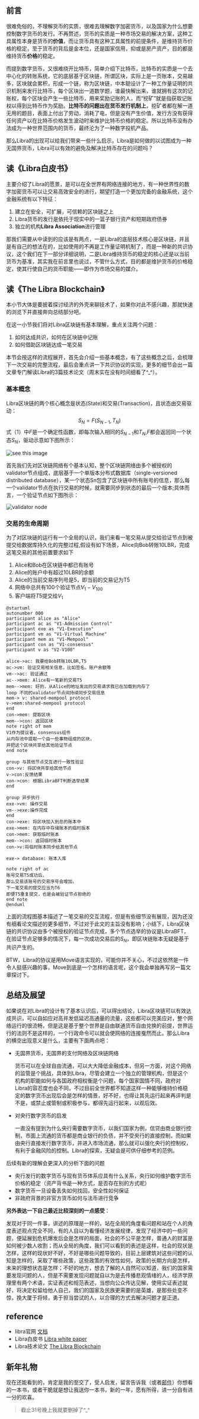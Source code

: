 ## 前言

很难免俗的，不理解货币的实质，很难去理解数字加密货币，以及国家为什么想要控制数字货币的发行。不再赘述，货币的实质是一种市场交易的解决方案，这种工具属性本身是货币的**价值**，而让货币具有这种工具属性的前提条件，是维持货币价格的稳定，至于货币的背后是金本位，还是国家信用，抑或是房产资产，目的都是维持货币**价格**的稳定。

而提到数字货币，又很难绕开比特币，简单介绍下比特币，比特币的实质是一个去中心化的转账系统，它的底层基于区块链，所谓区块，实际上是一页账本，交易越多，区块就会累积，形成一个链，称为区块链，中本聪设计了一种工作量证明的共识机制来发行比特币，每个区块出一道数学题，谁最快解出来，谁就拥有这次的记账权，每个区块会产生一些比特币，用来奖励记账的人，而“挖矿”就是指获取记账权以得到比特币作为奖励。**比特币的问题出在货币发行机制上**，挖矿者都在解一道无用的题目，表面上付出了劳动，消耗了电，但是没有产生价值，发行方没有获得任何资产以在比特币价格发生波动时来维护比特币价格的稳定。所以比特币没有办法成为一种世界范围内的货币，最终沦为了一种数字投机产品。

那么Libra的出现可以给我们带来一些什么启示，Libra是如何做的以试图成为一种无国界货币，Libra可以有效的避免及解决比特币存在的问题吗？



## 读《Libra白皮书》

主要介绍了Libra的愿景，是可以在全世界有网络连接的地方，有一种世界性的数字加密货币可以让交易高效安全的进行，期望打造一个更加完备的金融系统，这个金融系统有以下特征：

1. 建立在安全，可扩展，可信赖的区块链之上
2. Libra货币的发行是依托于现实中的一篮子银行资产和短期政府债券
3. 独立的机构**Libra Association**进行管理

那我们需要从中读到的应该是有两点，一是Libra的底层技术核心是区块链，并且是有自己的想法在的，比如使用的不再是工作量证明机制了，而是一种新的共识协议，这个我们在下一部分详细说明，二是Libra维持货币的稳定的核心还是以当前货币为基准，其实我在前言里也说过，不管什么方式，目的都是维护货币的价格稳定，使其行使自己的货币职能——即作为市场交易的媒介。



## 读《The Libra Blockchain》

本小节大体是要披着探讨经济的外壳来聊技术了，如果你对此不感兴趣，那就快速的浏览下并直接奔向总结部分吧。

在这一小节我们将对Libra区块链有基本理解，重点关注两个问题：

1. 如何达成共识，如何在区块链中记账
2. 如何借助区块链达成一笔交易



本节会按这样的流程展开，首先会介绍一些基本概念，有了这些概念之后，会梳理下一次交易的完整流程，最后会重点讲一下共识协议的实现，更多的细节会出一篇文章专门解读Libra的3篇技术论文（周末实在没有时间细看了^_^）。



### 基本概念

Libra区块链的两个核心概念是状态(State)和交易(Transaction)，且状态由交易驱动：
$$
S_N=F(S_{N-1},T_N) \tag{1}
$$
式（1）中$F$是一个确定性函数，即每次输入相同的$S_{N-1}$和$T_N$,$F$都会返回同一个状态$S_N$，驱动示意如下图所示：

![see this image](https://developers.libra.org/docs/assets/illustrations/transactions.svg)



首先我们先对区块链网络有个基本认知，整个区块链网络由多个被授权的validator节点组成，底层基于一个单版本分布式数据库（single-versioned distributed database），某一个状态Sn包含了区块链中所有账号的信息，那么每一个validator节点在执行交易的时候，就需要同步到状态的最后一个版本;具体而言，一个验证节点如下图所示：

![validator node](https://developers.libra.org/docs/assets/illustrations/validator.svg)



### 交易的生命周期

为了对区块链的运行有一个全局的认识，我们来看一笔交易从提交给验证节点到被提交给数据库持久化的完整过程,假设有如下场景，Alice向Bob转账10LBR，完成这笔交易的其他前置要求如下

1. Alice和Bob在区块链中都已有账号
2. Alice的账户中有超过10LBR的余额
3. Alice的当前交易序列号是5，即当前的交易记为T5
4. 网络中总共有100个验证节点$V_1-V_{100}$
5. 客户端将$T5$提交给$V_1$

```uml
@startuml
autonumber 000
participant alice as "Alice"
participant ac as "V1-Admission Control"
participant exe as "V1-Execution"
participant vm as "V1-Virtual Machine" 
participant mem as "V1-Mempool" 
participant con as "V1-consensus" 
participant v as "V2-V100"

alice->ac: 我要给Bob转账10LBR,T5
ac->vm: 验证交易相关信息，比如签名，账户余额等
vm-->ac: 验证通过
ac-->mem: Alice有一笔新的交易T5
mem-->mem: 好的，从Alice的地址发出的交易请求我已在加载到内存了
loop 不同的validator节点间持续同步交易信息
mem-> v: shared-mempool protocol
v->mem:shared-mempool protocol
end
con->mem: 提取区块
mem-->con: 返回区块
note right of mem
V1作为提议者，consensus组件
从内存池中提取一个由一些事物组成的区块，
并把这个区块共享给其他验证节点
end note

group 与其他节点交互进行一致性验证
con->v: 将区块共享给其他节点
v->con:反馈结果
con->con: 根据LibraBFT判断选举结果
end

group 异步执行
exe->vm: 操作交易
vm-->exe:操作完成
end
con->exe: 将区块加入到总的账本中
exe->mem: 在内存中存储账本的临时版本
con->mem: 获取临时账本
mem-->con: 返回临时账本
con->v:将临时账本同步给其他节点

exe-> database: 账本入库

note right of ac
账号交易T5成功后，
那么交易该账号的交易序号会增加，
下一笔交易的提交应当为T6
即便T5重复提交，也是会被验证节点拒绝的
end note
@enduml
```



上面的流程图基本描述了一笔交易的交互流程，但是有些细节没有展现，因为还没有细看论文描述的更多细节，不过对于此文的主旨没有影响；小结下，Libra区块链的共识协议由多个被授权的验证节点完成，多个节点选举的协议是LibraBFT，在验证节点足够多的情况下，每一次成功交易后的$S_N$，即区块链账本无疑是基于共识产生的。



BTW，Libra的协议是用Move语言实现的，可能你并不关心，不过这依然是一件令人挺感兴趣的事，Move到底是一个怎样的语言呢，这个我会单独再写另一篇文章探讨下。



## 总结及展望

如果说在对Libra的设计有了基本认识后，可以得出结论，Libra区块链可以有效达成共识，可以自如应对高并发低延迟高通量的流量，这些都可以完美应对，整个网络运行的很流畅，但是这是基于整个世界是自由联通货币自由兑换的前提，世界运行的法则不是这样的，一个行政命令可以就会使网络的连接戛然而止。那么Libra的横空出现意义是什么，主要有下面两点吧：

- 无国界货币，无国界的支付网络及区块链网络

  货币可以在全球自由流通，可以大大降低金融成本，但另一方面，对这个网络的监管是个挑战，具体到Libra，尽管会建立一个独立的管理机构，但是这个机构的职能如何与各国政府相权衡是个问题，每个国家国情不同，政府对Libra的容忍度也会不同，不过目前全世界都不知道这样一种能够维持价格稳定的数字货币出现后会是怎样的情景，好不好，也得让其先运行起来再评判是不是，或禁止或管制或积极参与，都得先运行起来，以观后效。

- 对央行数字货币的启发

  一直没有提到为什么央行需要数字货币，以我们国家为例，信贷由商业银行控制，市面上流通的货币都是商业银行的负债，并不受央行的直接控制，而如果由央行直接发行数字货币，并进入市场流通，那么就可以强化央行的控制权，有利于金融风险的控制。Libra的探索，无疑会是可供仔细参考的范例。



后续有新的理解会更深入的分析下面的问题

- 央行发行的数字货币与现有货币体系应具有什么关系，央行如何维护数字货币价格的稳定（资产背书是一种方式，是否存在别的方式呢）
- 数字货币一旦设备丢失如何找回，安全性如何保证
- 非政府背景的非官方货币如何与法币进行竞争



**另外表达一下自己最近比较深刻的一点感受**：

发现对于同一件事，讲述的原理是一样的，站在全局的角度看问题和站在个人的角度表述观点完全不同，有的人自以为看懂经济发展规律，发现了经济中的一些问题，便延展到危机爆发后会是怎样的局面，社会的不公平是怎样，普通人的财富是如何被少数人收割；而从全局的角度，我们可以看到的表述是这样，社会的现状是怎样，这样的现状好不好，不好是哪些问题导致的，目前上层建筑对这些问题的认知是怎样的，采取了哪些政策，这些政策的有效性如何，政策的长期方向是怎样，未来的理想状态是怎样；不好的地方，想去了解的人自然可以知道，我们的国家需要发现问题的人，但是不需要发现问题就自以为是去传播悲观情绪的人，经济学原理里有两个术语，实证表述和规范表述，当想向公众传达见解，使用实证表述就好，将决定权留给他人自己，我们的国家及民族更需要的是英雄，是那些处变不惊，挽大厦于将倾，勇于担当尝试的人，以合理的方式去解决问题才是正道。



## reference

- libra官网 [文档](https://developers.libra.org/docs/welcome-to-libra)
- Libra白皮书 [Libra white paper](https://libra.org/en-US/white-paper/#introduction)
- Libra技术论文 [The Libra Blockchain](https://developers.libra.org/docs/the-libra-blockchain-paper)



## 新年礼物

现在还能看到的，肯定是我的至交了，受人启发，留言告诉我（或者<a href="mailto:chengcx1019@gmail.com">邮件</a>）你想看的一本书，或者干脆就是想让我送你一本书，新的一年，愿有所得，进一分自有进一分的欢喜。

> 截止31号晚上我就要删掉了^_^